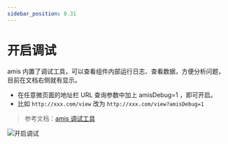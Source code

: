 ```yaml
---
sidebar_position: 0.31
---
```


# 开启调试


amis 内置了调试工具，可以查看组件内部运行日志、查看数据，方便分析问题，目前在文档右侧就有显示。

* 在任意微页面的地址栏 URL 查询参数中加上 amisDebug=1 ，即可开启。
* 比如 `http://xxx.com/view` 改为 `http://xxx.com/view?amisDebug=1`

> 参考文档：[amis 调试工具](https://aisuda.bce.baidu.com/amis/zh-CN/docs/extend/debug#%E5%BC%80%E5%90%AF%E6%96%B9%E6%B3%95)



![开启调试](/img/amis/amis-debug.gif)

